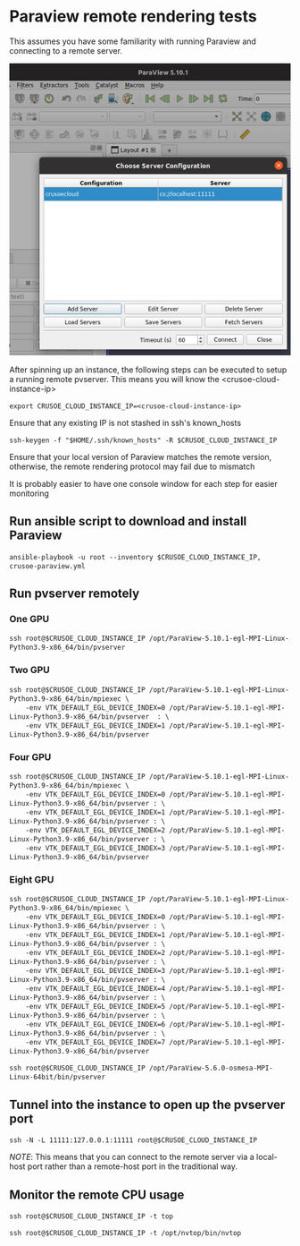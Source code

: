 # Paraview remote rendering tests

This assumes you have some familiarity with running Paraview and connecting to a remote server.

![Paraview Server Configuration](images/ParaviewServerConfiguration.png)

After spinning up an instance, the following steps can be executed to setup a running remote pvserver. This means you will know the \<crusoe-cloud-instance-ip\>

```
export CRUSOE_CLOUD_INSTANCE_IP=<crusoe-cloud-instance-ip>
```

Ensure that any existing IP is not stashed in ssh's known_hosts
```
ssh-keygen -f "$HOME/.ssh/known_hosts" -R $CRUSOE_CLOUD_INSTANCE_IP
```

Ensure that your local version of Paraview matches the remote version, otherwise, the remote rendering protocol may fail due to mismatch

It is probably easier to have one console window for each step for easier monitoring

## Run ansible script to download and install Paraview

```
ansible-playbook -u root --inventory $CRUSOE_CLOUD_INSTANCE_IP, crusoe-paraview.yml
```

## Run pvserver remotely

### One GPU
```
ssh root@$CRUSOE_CLOUD_INSTANCE_IP /opt/ParaView-5.10.1-egl-MPI-Linux-Python3.9-x86_64/bin/pvserver
```

### Two GPU
```
ssh root@$CRUSOE_CLOUD_INSTANCE_IP /opt/ParaView-5.10.1-egl-MPI-Linux-Python3.9-x86_64/bin/mpiexec \
    -env VTK_DEFAULT_EGL_DEVICE_INDEX=0 /opt/ParaView-5.10.1-egl-MPI-Linux-Python3.9-x86_64/bin/pvserver  : \
    -env VTK_DEFAULT_EGL_DEVICE_INDEX=1 /opt/ParaView-5.10.1-egl-MPI-Linux-Python3.9-x86_64/bin/pvserver
```

### Four GPU
```
ssh root@$CRUSOE_CLOUD_INSTANCE_IP /opt/ParaView-5.10.1-egl-MPI-Linux-Python3.9-x86_64/bin/mpiexec \
    -env VTK_DEFAULT_EGL_DEVICE_INDEX=0 /opt/ParaView-5.10.1-egl-MPI-Linux-Python3.9-x86_64/bin/pvserver : \
    -env VTK_DEFAULT_EGL_DEVICE_INDEX=1 /opt/ParaView-5.10.1-egl-MPI-Linux-Python3.9-x86_64/bin/pvserver : \
    -env VTK_DEFAULT_EGL_DEVICE_INDEX=2 /opt/ParaView-5.10.1-egl-MPI-Linux-Python3.9-x86_64/bin/pvserver : \
    -env VTK_DEFAULT_EGL_DEVICE_INDEX=3 /opt/ParaView-5.10.1-egl-MPI-Linux-Python3.9-x86_64/bin/pvserver
```

### Eight GPU
```
ssh root@$CRUSOE_CLOUD_INSTANCE_IP /opt/ParaView-5.10.1-egl-MPI-Linux-Python3.9-x86_64/bin/mpiexec \
    -env VTK_DEFAULT_EGL_DEVICE_INDEX=0 /opt/ParaView-5.10.1-egl-MPI-Linux-Python3.9-x86_64/bin/pvserver : \
    -env VTK_DEFAULT_EGL_DEVICE_INDEX=1 /opt/ParaView-5.10.1-egl-MPI-Linux-Python3.9-x86_64/bin/pvserver : \
    -env VTK_DEFAULT_EGL_DEVICE_INDEX=2 /opt/ParaView-5.10.1-egl-MPI-Linux-Python3.9-x86_64/bin/pvserver : \
    -env VTK_DEFAULT_EGL_DEVICE_INDEX=3 /opt/ParaView-5.10.1-egl-MPI-Linux-Python3.9-x86_64/bin/pvserver : \
    -env VTK_DEFAULT_EGL_DEVICE_INDEX=4 /opt/ParaView-5.10.1-egl-MPI-Linux-Python3.9-x86_64/bin/pvserver : \
    -env VTK_DEFAULT_EGL_DEVICE_INDEX=5 /opt/ParaView-5.10.1-egl-MPI-Linux-Python3.9-x86_64/bin/pvserver : \
    -env VTK_DEFAULT_EGL_DEVICE_INDEX=6 /opt/ParaView-5.10.1-egl-MPI-Linux-Python3.9-x86_64/bin/pvserver : \
    -env VTK_DEFAULT_EGL_DEVICE_INDEX=7 /opt/ParaView-5.10.1-egl-MPI-Linux-Python3.9-x86_64/bin/pvserver
```

```
ssh root@$CRUSOE_CLOUD_INSTANCE_IP /opt/ParaView-5.6.0-osmesa-MPI-Linux-64bit/bin/pvserver
```

## Tunnel into the instance to open up the pvserver port
```
ssh -N -L 11111:127.0.0.1:11111 root@$CRUSOE_CLOUD_INSTANCE_IP
```
*NOTE*: This means that you can connect to the remote server via a local-host port rather than a remote-host port in the traditional way.

## Monitor the remote CPU usage
```
ssh root@$CRUSOE_CLOUD_INSTANCE_IP -t top
```

```
ssh root@$CRUSOE_CLOUD_INSTANCE_IP -t /opt/nvtop/bin/nvtop
```


